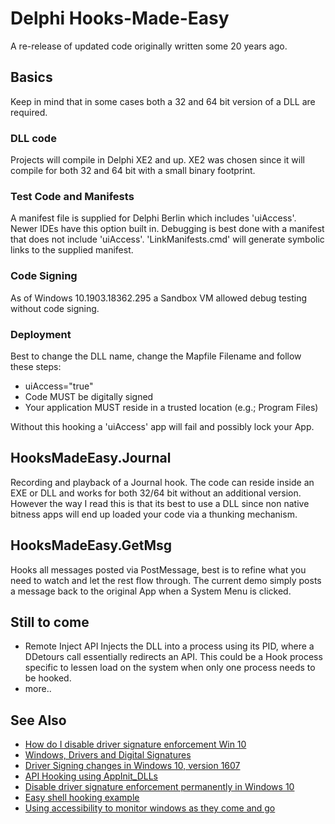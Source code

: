 # Delphi Hooks-Made-Easy
A re-release of updated code originally written some 20 years ago.

## Basics
Keep in mind that in some cases both a 32 and 64 bit version of a DLL are required.
### DLL code 
Projects will compile in Delphi XE2 and up. XE2 was chosen since it will compile for both 32 and 64 bit with a small binary footprint.
### Test Code and Manifests
A manifest file is supplied for Delphi Berlin which includes 'uiAccess'. Newer IDEs have this option built in.
Debugging is best done with a manifest that does not include 'uiAccess'.
'LinkManifests.cmd' will generate symbolic links to the supplied manifest.
### Code Signing
As of Windows 10.1903.18362.295 a Sandbox VM allowed debug testing without code signing. 
### Deployment
Best to change the DLL name, change the Mapfile Filename and follow these steps:
* uiAccess="true"
* Code MUST be digitally signed
* Your application MUST reside in a trusted location (e.g.; Program Files)  

Without this hooking a 'uiAccess' app will fail and possibly lock your App.

## HooksMadeEasy.Journal
Recording and playback of a Journal hook. The code can reside inside an EXE or DLL and works for both 32/64 bit without an additional version. However the way I read this is that its best to use a DLL since non native bitness apps will end up loaded your code via a thunking mechanism.

## HooksMadeEasy.GetMsg
Hooks all messages posted via PostMessage, best is to refine what you need to watch and let the rest flow through.
The current demo simply posts a message back to the original App when a System Menu is clicked.

## Still to come
* Remote Inject API
Injects the DLL into a process using its PID, where a DDetours call
essentially redirects an API.
This could be a Hook process specific to lessen load on the system
when only one process needs to be hooked.
* more..

## See Also
* [How do I disable driver signature enforcement Win 10](https://answers.microsoft.com/en-us/insider/forum/insider_wintp-insider_devices/how-do-i-disable-driver-signature-enforcement-win/a53ec7ca-bdd3-4f39-a3af-3bd92336d248?auth=1)  
* [Windows, Drivers and Digital Signatures](http://blog.morphisec.com/windows-drivers-and-digital-signatures)  
* [Driver Signing changes in Windows 10, version 1607](https://blogs.msdn.microsoft.com/windows_hardware_certification/2016/07/26/driver-signing-changes-in-windows-10-version-1607/)
* [API Hooking using AppInit_DLLs](https://www.apriorit.com/dev-blog/160-apihooks)
* [Disable driver signature enforcement permanently in Windows 10](https://winaero.com/blog/disable-driver-signature-enforcement-permanently-in-windows-10/)
* [Easy shell hooking example](https://www.autoitscript.com/forum/topic/56536-easy-shell-hooking-example/)
* [Using accessibility to monitor windows as they come and go](https://blogs.msdn.microsoft.com/oldnewthing/20130325-00/?p=4863/)

